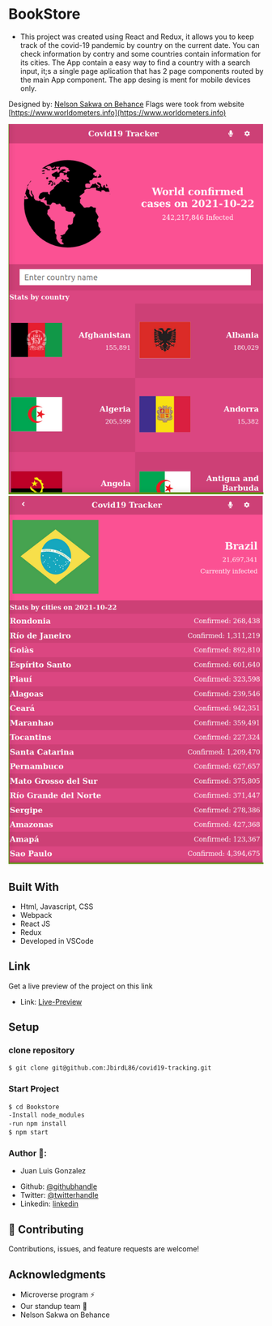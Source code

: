 # BookStore
* This project was created using React and Redux, it allows you to keep track of the covid-19 pandemic by country on the current date. You can check information by contry and some countries contain information for its cities. The App contain a easy way to find a country with a search input, it;s a single page aplication that has 2 page components routed by the main App component. The app desing is ment for mobile devices only.

Designed by: [Nelson Sakwa on Behance](https://www.behance.net/sakwadesignstudio)
Flags were took from website [https://www.worldometers.info](https://www.worldometers.info)

![screenshot](./src/img/covidApp.png)
![screenshot](./src/img/detailsCovid.png)

## Built With

- Html, Javascript, CSS
- Webpack
- React JS
- Redux
- Developed in VSCode

## Link

Get a live preview of the project on this link  

- Link: [Live-Preview](https://agitated-pike-942a36.netlify.app/)

## Setup 
### clone repository
```bash
$ git clone git@github.com:JbirdL86/covid19-tracking.git
```
### Start Project
```bash
$ cd Bookstore 
-Install node_modules
-run npm install
$ npm start
```

### Author 🤝:
* Juan Luis Gonzalez 
- Github: [@githubhandle](https://github.com/JbirdL86)
- Twitter: [@twitterhandle](https://twitter.com/JuanLui06498455)
- Linkedin: [linkedin](https://www.linkedin.com/in/juan-luis-0551921aa/)

## 🤝 Contributing

Contributions, issues, and feature requests are welcome!

## Acknowledgments

- Microverse program ⚡
- Our standup team 🏹
- Nelson Sakwa on Behance
